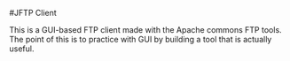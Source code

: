 #JFTP Client

This is a GUI-based FTP client made with the Apache commons FTP tools. The point of this is to practice with GUI by building a tool that is actually useful.